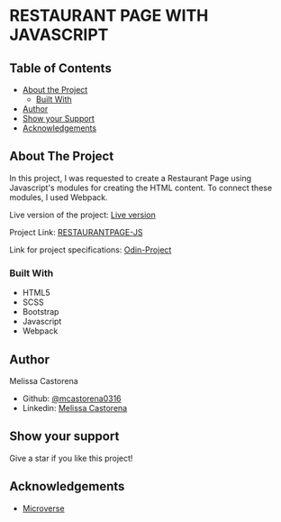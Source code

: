 # RESTAURANT PAGE WITH JAVASCRIPT

## Table of Contents

* [About the Project](#about-the-project)
  * [Built With](#built-with)
* [Author](#author)
* [Show your Support](#show-your-support)
* [Acknowledgements](#acknowledgements)

<!-- ABOUT THE PROJECT -->
## About The Project

In this project, I was requested to create a Restaurant Page using  Javascript's modules for creating the HTML content. To connect these modules, I used Webpack.

Live version of the project: [Live version](https://raw.githack.com/mcastorena0316/restaurantpage-js/homepagelogic/dist/index.html)

Project Link: [RESTAURANTPAGE-JS](https://github.com/mcastorena0316/restaurantpage-js)

Link for project specifications: [Odin-Project](https://www.theodinproject.com/courses/javascript/lessons/restaurant-page)

### Built With

*   HTML5
*   SCSS
*   Bootstrap
*   Javascript
*   Webpack

<!-- CONTACT -->
## Author

  Melissa Castorena 
- Github: [@mcastorena0316](https://github.com/mcastorena0316)
- Linkedin: [Melissa Castorena](https://www.linkedin.com/in/melissa-castorena/) 

<!-- ABOUT THE PROJECT-->
## Show your support

Give a star if you like this project!

<!-- ACKNOWLEDGEMENTS -->
## Acknowledgements

* [Microverse](https://www.microverse.org/)
